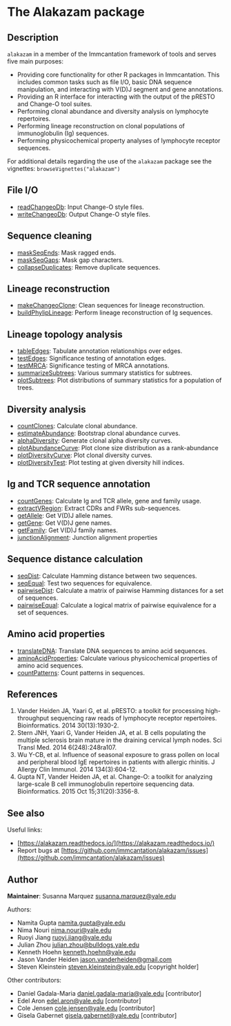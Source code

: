 # The Alakazam package

Description
--------------------

`alakazam` in a member of the Immcantation framework of tools and serves five main 
purposes:

+ Providing core functionality for other R packages in Immcantation. This
includes common tasks such as file I/O, basic DNA sequence manipulation, and
interacting with V(D)J segment and gene annotations.
+ Providing an R interface for interacting with the output of the pRESTO and 
Change-O tool suites.
+ Performing clonal abundance and diversity analysis on lymphocyte repertoires.
+ Performing lineage reconstruction on clonal populations of immunoglobulin 
(Ig) sequences.
+ Performing physicochemical property analyses of lymphocyte receptor sequences.

For additional details regarding the use of the `alakazam` package see the 
vignettes:
`browseVignettes("alakazam")`






File I/O
-------------------



+ [readChangeoDb](readChangeoDb.md):        Input Change-O style files.
+ [writeChangeoDb](writeChangeoDb.md):       Output Change-O style files.



Sequence cleaning
-------------------



+ [maskSeqEnds](maskSeqEnds.md):          Mask ragged ends.
+ [maskSeqGaps](maskSeqGaps.md):          Mask gap characters.
+ [collapseDuplicates](collapseDuplicates.md):   Remove duplicate sequences.



Lineage reconstruction
-------------------



+ [makeChangeoClone](makeChangeoClone.md):     Clean sequences for lineage reconstruction.
+ [buildPhylipLineage](buildPhylipLineage.md):   Perform lineage reconstruction of Ig sequences.



Lineage topology analysis
-------------------



+ [tableEdges](tableEdges.md):           Tabulate annotation relationships over edges.
+ [testEdges](testEdges.md):            Significance testing of annotation edges.
+ [testMRCA](testMRCA.md):             Significance testing of MRCA annotations.
+ [summarizeSubtrees](summarizeSubtrees.md):    Various summary statistics for subtrees.
+ [plotSubtrees](plotSubtrees.md):         Plot distributions of summary statistics 
for a population of trees.



Diversity analysis
-------------------



+ [countClones](countClones.md):          Calculate clonal abundance.
+ [estimateAbundance](estimateAbundance.md):  	 Bootstrap clonal abundance curves.
+ [alphaDiversity](alphaDiversity.md):  	 Generate clonal alpha diversity curves.
+ [plotAbundanceCurve](plotAbundanceCurve.md):   Plot clone size distribution as a rank-abundance 
+ [plotDiversityCurve](plotDiversityCurve.md):   Plot clonal diversity curves.
+ [plotDiversityTest](plotDiversityTest.md):    Plot testing at given diversity hill indices. 



Ig and TCR sequence annotation
-------------------



+ [countGenes](countGenes.md):           Calculate Ig and TCR allele, gene and family usage.
+ [extractVRegion](extractVRegion.md):       Extract CDRs and FWRs sub-sequences.
+ [getAllele](getSegment.md):            Get V(D)J allele names.
+ [getGene](getSegment.md):              Get V(D)J gene names.
+ [getFamily](getSegment.md):            Get V(D)J family names.
+ [junctionAlignment](junctionAlignment.md): Junction alignment properties 



Sequence distance calculation
-------------------



+ [seqDist](seqDist.md):        Calculate Hamming distance between two sequences.
+ [seqEqual](seqEqual.md):       Test two sequences for equivalence.
+ [pairwiseDist](pairwiseDist.md):   Calculate a matrix of pairwise Hamming distances for a 
set of sequences.
+ [pairwiseEqual](pairwiseEqual.md):  Calculate a logical matrix of pairwise equivalence for a 
set of sequences.



Amino acid properties
-------------------



+ [translateDNA](translateDNA.md):         Translate DNA sequences to amino acid sequences.
+ [aminoAcidProperties](aminoAcidProperties.md):  Calculate various physicochemical properties of amino acid 
sequences.
+ [countPatterns](countPatterns.md):        Count patterns in sequences.




References
-------------------


1. Vander Heiden JA, Yaari G, et al. pRESTO: a toolkit for processing 
high-throughput sequencing raw reads of lymphocyte receptor repertoires. 
Bioinformatics. 2014 30(13):1930-2.
1. Stern JNH, Yaari G, Vander Heiden JA, et al. B cells populating the multiple 
sclerosis brain mature in the draining cervical lymph nodes. 
Sci Transl Med. 2014 6(248):248ra107.
1. Wu Y-CB, et al. Influence of seasonal exposure to grass pollen on local and 
peripheral blood IgE repertoires in patients with allergic rhinitis. 
J Allergy Clin Immunol. 2014 134(3):604-12.
1. Gupta NT, Vander Heiden JA, et al. Change-O: a toolkit for analyzing 
large-scale B cell immunoglobulin repertoire sequencing data.
Bioinformatics. 2015 Oct 15;31(20):3356-8.





See also
-------------------

Useful links:

+  [https://alakazam.readthedocs.io/](https://alakazam.readthedocs.io/)
+  Report bugs at [https://github.com/immcantation/alakazam/issues](https://github.com/immcantation/alakazam/issues)





Author
-------------------

**Maintainer**: Susanna Marquez [susanna.marquez@yale.edu](susanna.marquez@yale.edu)

Authors:

+  Namita Gupta [namita.gupta@yale.edu](namita.gupta@yale.edu)
+  Nima Nouri [nima.nouri@yale.edu](nima.nouri@yale.edu)
+  Ruoyi Jiang [ruoyi.jiang@yale.edu](ruoyi.jiang@yale.edu)
+  Julian Zhou [julian.zhou@bulldogs.yale.edu](julian.zhou@bulldogs.yale.edu)
+  Kenneth Hoehn [kenneth.hoehn@yale.edu](kenneth.hoehn@yale.edu)
+  Jason Vander Heiden [jason.vanderheiden@gmail.com](jason.vanderheiden@gmail.com)
+  Steven Kleinstein [steven.kleinstein@yale.edu](steven.kleinstein@yale.edu) [copyright holder]


Other contributors:

+  Daniel Gadala-Maria [daniel.gadala-maria@yale.edu](daniel.gadala-maria@yale.edu) [contributor]
+  Edel Aron [edel.aron@yale.edu](edel.aron@yale.edu) [contributor]
+  Cole Jensen [cole.jensen@yale.edu](cole.jensen@yale.edu) [contributor]
+  Gisela Gabernet [gisela.gabernet@yale.edu](gisela.gabernet@yale.edu) [contributor]





